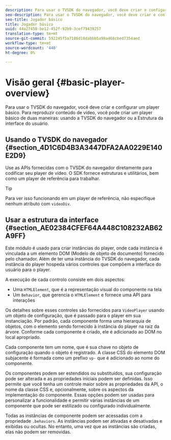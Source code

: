 ```yaml
---
description: Para usar o TVSDK do navegador, você deve criar e configurar um player básico. Para reproduzir conteúdo de vídeo, você pode criar um player básico de duas maneiras usando o TVSDK do navegador ou usando a Estrutura da interface do usuário.
seo-description: Para usar o TVSDK do navegador, você deve criar e configurar um player básico. Para reproduzir conteúdo de vídeo, você pode criar um player básico de duas maneiras usando o TVSDK do navegador ou usando a Estrutura da interface do usuário.
seo-title: Jogador básico
title: Jogador básico
uuid: 44a27458-be12-452f-92b9-3cef79439257
translation-type: tm+mt
source-git-commit: 592245f5a7186d18dabbb5a98a468cbed7354aed
workflow-type: tm+mt
source-wordcount: '440'
ht-degree: 0%

---
```



# Visão geral {#basic-player-overview}

Para usar o TVSDK do navegador, você deve criar e configurar um player básico. Para reproduzir conteúdo de vídeo, você pode criar um player básico de duas maneiras: usando a TVSDK do navegador ou a Estrutura da interface do usuário.

## Usando o TVSDK do navegador {#section_4D1C6D4B3A3447DFA2AA0229E140E2D9}

Use as APIs fornecidas com o TVSDK do navegador diretamente para codificar seu player de vídeo. O SDK fornece estruturas e utilitários, bem como um player de referência para trabalhar.

>[!TIP]
>
>Para ver isso funcionando em um player de referência, não especifique nenhum atributo com `videoDiv`.

## Usar a estrutura da interface {#section_AE02384CFEF64A448C108232AB62A9FF}

Este módulo é usado para criar instâncias do player, onde cada instância é vinculada a um elemento DOM (Modelo de objeto de documento) fornecido pelo chamador. Além de ter uma instância do TVSDK do navegador, cada instância do player hospeda vários controles que compõem a interface do usuário para o player.

A execução de cada controlo consiste em dois aspectos:

* Uma `HTMLElement`, que é a representação visual do componente na tela
* Um `Behavior`, que gerencia o `HTMLElement` e fornece uma API para interações

Os detalhes sobre esses controles são fornecidos para `VideoPlayer` usando um objeto de configuração, que é passado para o player em sua instanciação. Por padrão, cada componente forma uma hierarquia de objetos, com o elemento sendo fornecido à instância do player na raiz da árvore. Conforme cada componente é criado, ele é adicionado ao DOM no local apropriado.

Cada componente tem um nome, que é sua chave no objeto de configuração quando o objeto é registrado. A classe CSS do elemento DOM subjacente é formada como um prefixo `vp-` que é adicionado ao nome do componente.

Os componentes podem ser estendidos ou substituídos, sua configuração pode ser alterada e as propriedades iniciais podem ser definidas. Isso permite que você tenha um controle maior sobre as propriedades da API, o nome da classe CSS e, opcionalmente, sobre os aspectos da implementação do componente. Essas opções podem ser usadas para personalizar a funcionalidade e permitir várias instâncias de um componente que pode ser estilizado ou configurado individualmente.

Todas as instâncias de componente podem ser acessadas com a propriedade `.behaviors`. As instâncias podem ser ativadas e desativadas e exibidas ou ocultas. No entanto, uma vez que as instâncias são criadas, elas não podem ser removidas.
